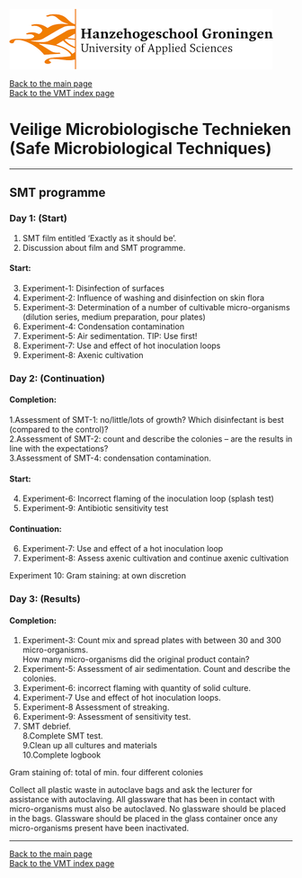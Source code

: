 ![Hanze](../hanze/hanze.png)

[Back to the main page](../index.md)  
[Back to the VMT index page](./00_vmt_index.md)  

# Veilige Microbiologische Technieken (Safe Microbiological Techniques)

---

## SMT programme

### Day 1: (Start) 

1. SMT film entitled ‘Exactly as it should be’.  
2. Discussion about film and SMT programme.  

#### Start:  
3. Experiment-1: Disinfection of surfaces  
4. Experiment-2: Influence of washing and disinfection on skin flora  
5. Experiment-3: Determination of a number of cultivable micro-organisms (dilution series, medium preparation, pour plates)  
6. Experiment-4: Condensation contamination  
7. Experiment-5: Air sedimentation. TIP: Use first!  
8. Experiment-7: Use and effect of hot inoculation loops  
9. Experiment-8: Axenic cultivation  

### Day 2: (Continuation)

#### Completion:
1.Assessment of SMT-1: no/little/lots of growth? Which disinfectant is best (compared to the control)?  
2.Assessment of SMT-2: count and describe the colonies – are the results in line with the expectations?  
3.Assessment of SMT-4: condensation contamination.  

#### Start:
4. Experiment-6: Incorrect flaming of the inoculation loop (splash test) 
5. Experiment-9: Antibiotic sensitivity test  

#### Continuation:  
6. Experiment-7: Use and effect of a hot inoculation loop  
7. Experiment-8: Assess axenic cultivation and continue axenic cultivation  

Experiment 10: Gram staining: at own discretion  

### Day 3: (Results)

#### Completion:
1. Experiment-3: Count mix and spread plates with between 30 and 300 micro-organisms.  
How many micro-organisms did the original product contain?  
2. Experiment-5: Assessment of air sedimentation. Count and describe the colonies.  
3. Experiment-6: incorrect flaming with quantity of solid culture.  
4. Experiment-7 Use and effect of hot inoculation loops.  
5. Experiment-8 Assessment of streaking.  
6. Experiment-9: Assessment of sensitivity test.  
7. SMT debrief.  
8.Complete SMT test.  
9.Clean up all cultures and materials  
10.Complete logbook  

Gram staining of: total of min. four different colonies  

Collect all plastic waste in autoclave bags and ask the lecturer for assistance with autoclaving. All glassware that has been in contact with micro-organisms must also be autoclaved. No glassware should be placed in the bags. Glassware should be placed in the glass container once any micro-organisms present have been inactivated. 

---

[Back to the main page](../index.md)  
[Back to the VMT index page](./00_vmt_index.md)  

<script type="text/x-mathjax-config">
  MathJax.Hub.Config({
    tex2jax: {
      inlineMath: [ ['$','$'], ["\\(","\\)"] ],
      processEscapes: true
    }
  });
</script>
    
<script type="text/javascript"
        src="https://cdn.mathjax.org/mathjax/latest/MathJax.js?config=TeX-AMS-MML_HTMLorMML">
</script>